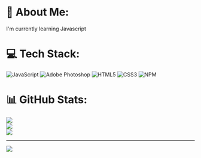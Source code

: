# 💫 About Me:
I'm currently learning Javascript


# 💻 Tech Stack:
![JavaScript](https://img.shields.io/badge/javascript-%23323330.svg?style=for-the-badge&logo=javascript&logoColor=%23F7DF1E) ![Adobe Photoshop](https://img.shields.io/badge/adobephotoshop-%2331A8FF.svg?style=for-the-badge&logo=adobephotoshop&logoColor=white) ![HTML5](https://img.shields.io/badge/html5-%23E34F26.svg?style=for-the-badge&logo=html5&logoColor=white) ![CSS3](https://img.shields.io/badge/css3-%231572B6.svg?style=for-the-badge&logo=css3&logoColor=white) ![NPM](https://img.shields.io/badge/NPM-%23000000.svg?style=for-the-badge&logo=npm&logoColor=white)
# 📊 GitHub Stats:
![](https://github-readme-stats.vercel.app/api?username=sauliusss&theme=synthwave&hide_border=false&include_all_commits=true&count_private=true)<br/>
![](https://github-readme-streak-stats.herokuapp.com/?user=sauliusss&theme=synthwave&hide_border=false)<br/>
![](https://github-readme-stats.vercel.app/api/top-langs/?username=sauliusss&theme=synthwave&hide_border=false&include_all_commits=true&count_private=true&layout=compact)

---
[![](https://visitcount.itsvg.in/api?id=sauliusss&icon=3&color=7)](https://visitcount.itsvg.in)

<!-- Proudly created with GPRM ( https://gprm.itsvg.in ) -->
